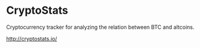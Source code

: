 # CryptoStats

Cryptocurrency tracker for analyzing the relation between BTC and altcoins.

http://cryptostats.io/
